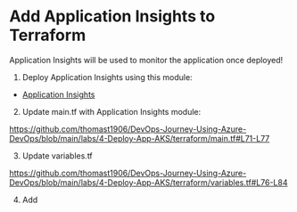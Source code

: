 # Add Application Insights to Terraform

Application Insights will be used to monitor the application once deployed!

1. Deploy Application Insights using this module: 

- [Application Insights](https://github.com/thomast1906/DevOps-Journey-Using-Azure-DevOps/tree/main/labs/4-Deploy-App-AKS/terraform/modules/appinsights)

2. Update main.tf with Application Insights module:

https://github.com/thomast1906/DevOps-Journey-Using-Azure-DevOps/blob/main/labs/4-Deploy-App-AKS/terraform/main.tf#L71-L77


3. Update variables.tf

https://github.com/thomast1906/DevOps-Journey-Using-Azure-DevOps/blob/main/labs/4-Deploy-App-AKS/terraform/variables.tf#L76-L84

4. Add 